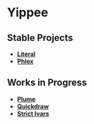 # Yippee

## Stable Projects

- **[Literal](https://literal.fun)**
- **[Phlex](https://www.phlex.fun)**

## Works in Progress

- **[Plume](https://github.com/yippee-fun/plume)**
- **[Quickdraw](https://github.com/yippee-fun/quickdraw)**
- **[Strict Ivars](https://github.com/yippee-fun/strict_ivars)**
